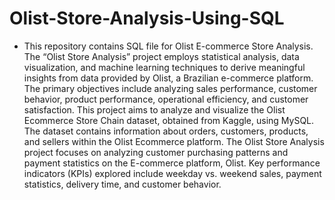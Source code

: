 # Olist-Store-Analysis-Using-SQL
* This repository contains SQL file for Olist E-commerce Store Analysis.
The “Olist Store Analysis” project employs statistical analysis, data visualization, and machine learning techniques to derive meaningful insights from data provided by Olist, a Brazilian e-commerce platform. The primary objectives include analyzing sales performance, customer behavior, product performance, operational efficiency, and customer satisfaction. This project aims to analyze and visualize the Olist Ecommerce Store Chain dataset, obtained from Kaggle, using MySQL. The dataset contains information about orders, customers, products, and sellers within the Olist Ecommerce platform. The Olist Store Analysis project focuses on analyzing customer purchasing patterns and payment statistics on the E-commerce platform, Olist. Key performance indicators (KPIs) explored include weekday vs. weekend sales, payment statistics, delivery time, and customer behavior.
